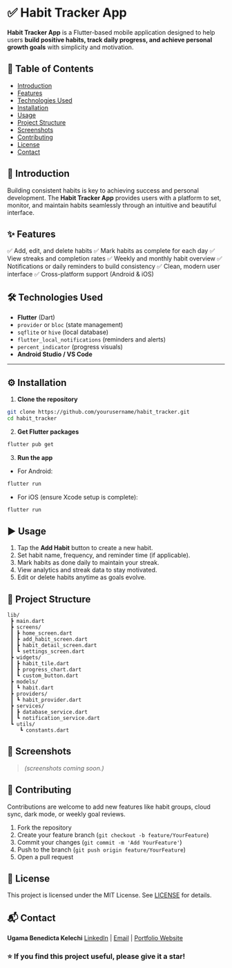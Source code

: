 # ✅ Habit Tracker App

**Habit Tracker App** is a Flutter-based mobile application designed to help users **build positive habits, track daily progress, and achieve personal growth goals** with simplicity and motivation.



## 📑 Table of Contents

* [Introduction](#introduction)
* [Features](#features)
* [Technologies Used](#technologies-used)
* [Installation](#installation)
* [Usage](#usage)
* [Project Structure](#project-structure)
* [Screenshots](#screenshots)
* [Contributing](#contributing)
* [License](#license)
* [Contact](#contact)



## 📝 Introduction

Building consistent habits is key to achieving success and personal development. The **Habit Tracker App** provides users with a platform to set, monitor, and maintain habits seamlessly through an intuitive and beautiful interface.



## ✨ Features

✅ Add, edit, and delete habits
✅ Mark habits as complete for each day
✅ View streaks and completion rates
✅ Weekly and monthly habit overview
✅ Notifications or daily reminders to build consistency
✅ Clean, modern user interface
✅ Cross-platform support (Android & iOS)



## 🛠️ Technologies Used

* **Flutter** (Dart)
* `provider` or `bloc` (state management)
* `sqflite` or `hive` (local database)
* `flutter_local_notifications` (reminders and alerts)
* `percent_indicator` (progress visuals)
* **Android Studio / VS Code**

---

## ⚙️ Installation

1. **Clone the repository**

```bash
git clone https://github.com/yourusername/habit_tracker.git
cd habit_tracker
```

2. **Get Flutter packages**

```bash
flutter pub get
```

3. **Run the app**

* For Android:

```bash
flutter run
```

* For iOS (ensure Xcode setup is complete):

```bash
flutter run
```



## ▶️ Usage

1. Tap the **Add Habit** button to create a new habit.
2. Set habit name, frequency, and reminder time (if applicable).
3. Mark habits as done daily to maintain your streak.
4. View analytics and streak data to stay motivated.
5. Edit or delete habits anytime as goals evolve.



## 📁 Project Structure

```
lib/
 ┣ main.dart
 ┣ screens/
 ┃ ┣ home_screen.dart
 ┃ ┣ add_habit_screen.dart
 ┃ ┣ habit_detail_screen.dart
 ┃ ┗ settings_screen.dart
 ┣ widgets/
 ┃ ┣ habit_tile.dart
 ┃ ┣ progress_chart.dart
 ┃ ┗ custom_button.dart
 ┣ models/
 ┃ ┗ habit.dart
 ┣ providers/
 ┃ ┗ habit_provider.dart
 ┣ services/
 ┃ ┣ database_service.dart
 ┃ ┗ notification_service.dart
 ┗ utils/
    ┗ constants.dart
```



## 📸 Screenshots

> *(screenshots coming soon.)*



## 🤝 Contributing

Contributions are welcome to add new features like habit groups, cloud sync, dark mode, or weekly goal reviews.

1. Fork the repository
2. Create your feature branch (`git checkout -b feature/YourFeature`)
3. Commit your changes (`git commit -m 'Add YourFeature'`)
4. Push to the branch (`git push origin feature/YourFeature`)
5. Open a pull request



## 📄 License

This project is licensed under the MIT License. See [LICENSE](LICENSE) for details.



## 📬 Contact

**Ugama Benedicta Kelechi**
[LinkedIn](www.linkedin.com/in/ugama-benedicta-kelechi-codergirl-103041300) | [Email](mailto:ugamakelechi@gmail.com) | [Portfolio Website](#)



### ⭐️ If you find this project useful, please give it a star!



